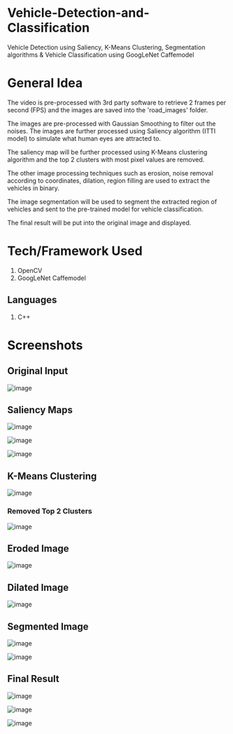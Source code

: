 # Vehicle-Detection-and-Classification
Vehicle Detection using Saliency, K-Means Clustering, Segmentation algorithms &amp; Vehicle Classification using GoogLeNet Caffemodel

# General Idea
The video is pre-processed with 3rd party software to retrieve 2 frames per second (FPS) and the images are saved into the 'road_images' folder.

The images are pre-processed with Gaussian Smoothing to filter out the noises. The images are further processed using Saliency algorithm (ITTI model) to simulate what human eyes are attracted to.

The saliency map will be further processed using K-Means clustering algorithm and the top 2 clusters with most pixel values are removed.

The other image processing techniques such as erosion, noise removal according to coordinates, dilation, region filling are used to extract the vehicles in binary.

The image segmentation will be used to segment the extracted region of vehicles and sent to the pre-trained model for vehicle classification.

The final result will be put into the original image and displayed. 

# Tech/Framework Used
1. OpenCV
2. GoogLeNet Caffemodel

## Languages
1. C++

# Screenshots
## Original Input
![image](https://user-images.githubusercontent.com/63278063/117318705-408d8300-aebd-11eb-82db-0feef118589b.png)

## Saliency Maps
![image](https://user-images.githubusercontent.com/63278063/117318814-58fd9d80-aebd-11eb-8164-4efaea89270e.png)

![image](https://user-images.githubusercontent.com/63278063/117319035-84808800-aebd-11eb-973d-175875665816.png)

![image](https://user-images.githubusercontent.com/63278063/117319079-8e09f000-aebd-11eb-99dc-9460056da4b9.png)

## K-Means Clustering
![image](https://user-images.githubusercontent.com/63278063/117319160-a11cc000-aebd-11eb-9954-b25823117a35.png)

### Removed Top 2 Clusters
![image](https://user-images.githubusercontent.com/63278063/117319215-abd75500-aebd-11eb-9c47-e0df30291d44.png)

## Eroded Image
![image](https://user-images.githubusercontent.com/63278063/117319386-d3c6b880-aebd-11eb-931d-53cfd89f81ec.png)

## Dilated Image
![image](https://user-images.githubusercontent.com/63278063/117319456-e6d98880-aebd-11eb-9269-4a237221c16b.png)

## Segmented Image
![image](https://user-images.githubusercontent.com/63278063/117319592-083a7480-aebe-11eb-8d8a-248da3601876.png)

![image](https://user-images.githubusercontent.com/63278063/117320234-9c0c4080-aebe-11eb-94c3-d6786051e3ca.png)

## Final Result
![image](https://user-images.githubusercontent.com/63278063/117320309-b0503d80-aebe-11eb-929c-a671b4eaa079.png)

![image](https://user-images.githubusercontent.com/63278063/117320708-1210a780-aebf-11eb-8394-3d96d1021265.png)

![image](https://user-images.githubusercontent.com/63278063/117320789-2359b400-aebf-11eb-926e-391de210a5d9.png)

